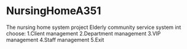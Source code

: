 # NursingHomeA351
The nursing home system project
Elderly community service system
int choose:
1.Client management
2.Department management
3.VIP management
4.Staff management
5.Exit
